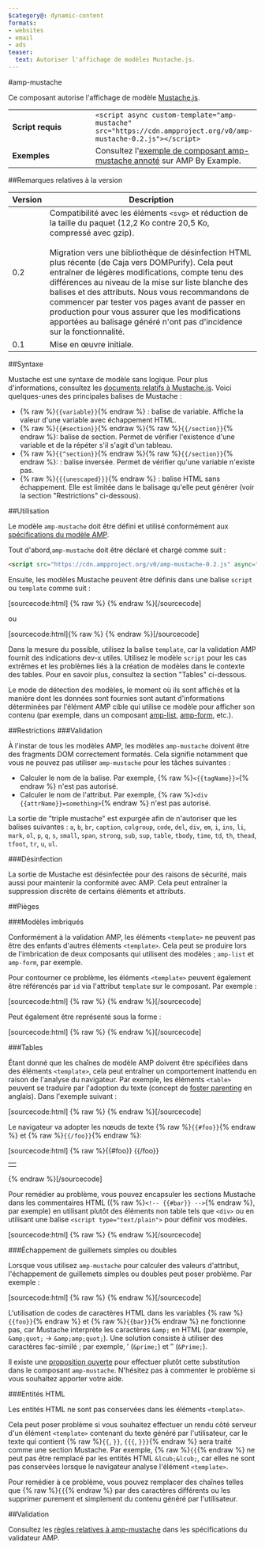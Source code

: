 ```yaml
---
$category@: dynamic-content
formats:
- websites
- email
- ads
teaser:
  text: Autoriser l'affichage de modèles Mustache.js.
---
```


<!--- Reformatted by Reftar! for AMP (go/reftar) on 2019-06-13 -->
<!---
       Copyright 2015 The AMP HTML Authors. Tous droits réservés.

       Autorisation sous licence Apache, version 2.0 (la "Licence") ;
       n'utilisez ce fichier que dans le cadre de la Licence.
       Vous pouvez obtenir une copie de la Licence à l'adresse suivante :

       http://www.apache.org/licenses/LICENSE-2.0

       Sauf dispositions légales applicables ou accord écrit préalable, le logiciel distribué dans le cadre de la Licence est fourni "EN L'ÉTAT", À L'EXCLUSION DE TOUTE GARANTIE OU CONDITION DE QUELQUE NATURE QUE CE SOIT, expresse ou implicite.
       Consultez la Licence correspondant à la langue spécifique qui régit les autorisations et limitations applicables.
  -->

#amp-mustache

Ce composant autorise l'affichage de modèle [Mustache.js](https://github.com/janl/mustache.js/).

<table>
  <tr>
    <td width="40%"><strong>Script requis</strong></td>
    <td>
      <div>
        <code>&lt;script async custom-template="amp-mustache" src="https://cdn.ampproject.org/v0/amp-mustache-0.2.js">&lt;/script></code>
      </div>
    </td>
  </tr>
  <tr>
    <td width="40%"><strong>Exemples</strong></td>
    <td>Consultez l'<a href="https://ampbyexample.com/components/amp-mustache/">exemple de composant amp-mustache annoté</a> sur AMP By Example.</td>
  </tr>
</table>


##Remarques relatives à la version

| Version | Description |
|-------|-----|
| 0.2 | Compatibilité avec les éléments `<svg>` et réduction de la taille du paquet (12,2 Ko contre 20,5 Ko, compressé avec gzip).<br><br>Migration vers une bibliothèque de désinfection HTML plus récente (de Caja vers DOMPurify). Cela peut entraîner de légères modifications, compte tenu des différences au niveau de la mise sur liste blanche des balises et des attributs. Nous vous recommandons de commencer par tester vos pages avant de passer en production pour vous assurer que les modifications apportées au balisage généré n'ont pas d'incidence sur la fonctionnalité. |
| 0.1 | Mise en œuvre initiale. |

##Syntaxe

Mustache est une syntaxe de modèle sans logique. Pour plus d'informations, consultez les [documents relatifs à Mustache.js](https://github.com/janl/mustache.js/). Voici quelques-unes des principales balises de Mustache :

* {% raw %}`{{variable}}`{% endraw %} : balise de variable. Affiche la valeur d'une variable avec échappement HTML.
* {% raw %}`{{#section}}`{% endraw %}{% raw %}`{{/section}}`{% endraw %}: balise de section. Permet de vérifier l'existence d'une variable et de la répéter s'il s'agit d'un tableau.
* {% raw %}`{{^section}}`{% endraw %}{% raw %}`{{/section}}`{% endraw %}: : balise inversée. Permet de vérifier qu'une variable n'existe pas.
* {% raw %}`{{{unescaped}}}`{% endraw %} : balise HTML sans échappement. Elle est limitée dans le balisage qu'elle peut générer (voir la section "Restrictions" ci-dessous).

##Utilisation

Le modèle `amp-mustache` doit être défini et utilisé conformément aux [spécifications du modèle AMP](../../spec/amp-html-templates.md).

Tout d'abord,`amp-mustache` doit être déclaré et chargé comme suit :

```html
<script src="https://cdn.ampproject.org/v0/amp-mustache-0.2.js" async="" custom-template="amp-mustache"></script>
```

Ensuite, les modèles Mustache peuvent être définis dans une balise `script` ou `template` comme suit :

[sourcecode:html]
{% raw %}<!-- Utilisation de la balise template. -->
<template type="amp-mustache">
  Hello {{world}}!
</template>
{% endraw %}[/sourcecode]

ou

<!-- Utilisation de la balise script. -->
[sourcecode:html]{% raw %}<script type="text/plain" template="amp-mustache">
  Hello {{world}}!
</script>
{% endraw %}[/sourcecode]


Dans la mesure du possible, utilisez la balise `template`, car la validation AMP fournit des indications dev-x utiles. Utilisez le modèle `script` pour les cas extrêmes et les problèmes liés à la création de modèles dans le contexte des tables. Pour en savoir plus, consultez la section "Tables" ci-dessous.

Le mode de détection des modèles, le moment où ils sont affichés et la manière dont les données sont fournies sont autant d'informations déterminées par l'élément AMP cible qui utilise ce modèle pour afficher son contenu (par exemple, dans un composant [amp-list](../amp-list/amp-list.md), [amp-form](../amp-form/amp-form.md), etc.).

##Restrictions
###Validation

À l'instar de tous les modèles AMP, les modèles `amp-mustache` doivent être des fragments DOM correctement formatés. Cela signifie notamment que vous ne pouvez pas utiliser `amp-mustache` pour les tâches suivantes :

* Calculer le nom de la balise. Par exemple, {% raw %}`<{{tagName}}>`{% endraw %} n'est pas autorisé.
* Calculer le nom de l'attribut. Par exemple, {% raw %}`<div {{attrName}}=something>`{% endraw %} n'est pas autorisé.

La sortie de "triple mustache" est expurgée afin de n'autoriser que les balises suivantes : `a`, `b`, `br`, `caption`, `colgroup`, `code`, `del`, `div`, `em`, `i`, `ins`, `li`, `mark`, `ol`, `p`, `q`, `s`, `small`, `span`, `strong`, `sub`, `sup`, `table`, `tbody`, `time`, `td`, `th`, `thead`, `tfoot`, `tr`, `u`, `ul`.

###Désinfection

La sortie de Mustache est désinfectée pour des raisons de sécurité, mais aussi pour maintenir la conformité avec AMP. Cela peut entraîner la suppression discrète de certains éléments et attributs.

##Pièges

###Modèles imbriqués

Conformément à la validation AMP, les éléments `<template>` ne peuvent pas être des enfants d'autres éléments `<template>`. Cela peut se produire lors de l'imbrication de deux composants qui utilisent des modèles ; `amp-list` et `amp-form`, par exemple.

Pour contourner ce problème, les éléments `<template>` peuvent également être référencés par `id` via l'attribut `template` sur le composant. Par exemple :

[sourcecode:html]
{% raw %}<amp-list id="myList" src="https://foo.com/list.json">
  <template type="amp-mustache">
    <div>{{title}}</div>
  </template>
</amp-list>
{% endraw %}[/sourcecode]

Peut également être représenté sous la forme :

[sourcecode:html]
{% raw %}<!-- Externalize templates to avoid nesting. -->
<template type="amp-mustache" id="myTemplate">
  <div>{{title}}</div>
</template>

<amp-list id="myList" src="https://foo.com/list.json" template="myTemplate">
</amp-list>
{% endraw %}[/sourcecode]

###Tables

Étant donné que les chaînes de modèle AMP doivent être spécifiées dans des éléments `<template>`, cela peut entraîner un comportement inattendu en raison de l'analyse du navigateur. Par exemple, les éléments `<table>` peuvent se traduire par l'adoption du texte (concept de [foster parenting](https://www.w3.org/TR/html5/syntax.html#unexpected-markup-in-tables) en anglais). Dans l'exemple suivant :

[sourcecode:html]
{% raw %}<template type="amp-mustache">
  <table>
    <tr>
      {{#foo}}<td></td>{{/foo}}
  </tr>
</table>
</template>
{% endraw %}[/sourcecode]

Le navigateur va adopter les nœuds de texte {% raw %}`{{#foo}}`{% endraw %} et {% raw %}`{{/foo}}`{% endraw %}:

[sourcecode:html]
{% raw %}{{#foo}}
{{/foo}}

<table>
  <tr>
    <td></td>
  </tr>
</table>
{% endraw %}[/sourcecode]

Pour remédier au problème, vous pouvez encapsuler les sections Mustache dans les commentaires HTML ({% raw %}`<!-- {{#bar}} -->`{% endraw %}, par exemple) en utilisant plutôt des éléments non table tels que `<div>` ou en utilisant une balise `<script type="text/plain">` pour définir vos modèles.

[sourcecode:html]
{% raw %}<script type="text/plain" template="amp-mustache">
  <table>
    <tr>
      {{#foo}}<td></td>{{/foo}}
  </tr>
</table>
</script>
{% endraw %}[/sourcecode]


###Échappement de guillemets simples ou doubles

Lorsque vous utilisez `amp-mustache` pour calculer des valeurs d'attribut, l'échappement de guillemets simples ou doubles peut poser problème. Par exemple :

[sourcecode:html]
{% raw %}<template type="amp-mustache">
<!-- A double-quote (") in foo will cause malformed HTML. -->
<amp-img alt="{{foo}}" src="example.jpg" width="100" height="100"></amp-img>

<!-- A single-quote (') or double-quote (") in bar will cause an AMP runtime parse error. -->
<button on="tap:AMP.setState({foo: &#39;{{bar}}&#39;})">Cliquer ici</button>
</template>
{% endraw %}[/sourcecode]



L'utilisation de codes de caractères HTML dans les variables {% raw %}`{{foo}}`{% endraw %} et {% raw %}`{{bar}}`{% endraw %} ne fonctionne pas, car Mustache interprète les caractères `&amp;` en HTML (par exemple, `&amp;quot;` -&gt; `&amp;amp;quot;`). Une solution consiste à utiliser des caractères fac-similé ; par exemple, ′ (`&prime;`) et ″ (`&Prime;`).

Il existe une [proposition ouverte](https://github.com/ampproject/amphtml/issues/8395) pour effectuer plutôt cette substitution dans le composant `amp-mustache`. N'hésitez pas à commenter le problème si vous souhaitez apporter votre aide.

###Entités HTML

Les entités HTML ne sont pas conservées dans les éléments `<template>`.

Cela peut poser problème si vous souhaitez effectuer un rendu côté serveur d'un élément `<template>` contenant du texte généré par l'utilisateur, car le texte qui contient {% raw %}`{{`, `}}`, `{{{`, `}}}`{% endraw %} sera traité comme une section Mustache. Par exemple, {% raw %}`{{`{% endraw %} ne peut pas être remplacé par les entités HTML `&lcub;&lcub;`, car elles ne sont pas conservées lorsque le navigateur analyse l'élément `<template>`.

Pour remédier à ce problème, vous pouvez remplacer des chaînes telles que {% raw %}`{{`{% endraw %} par des caractères différents ou les supprimer purement et simplement du contenu généré par l'utilisateur.

##Validation

Consultez les [règles relatives à amp-mustache](https://github.com/ampproject/amphtml/blob/master/extensions/amp-mustache/validator-amp-mustache.protoascii) dans les spécifications du validateur AMP.
